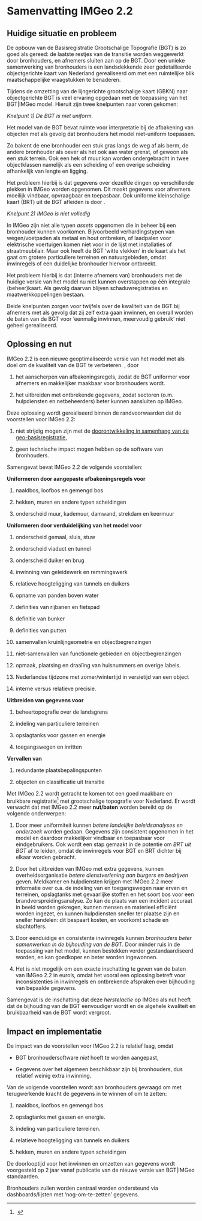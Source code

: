 Samenvatting IMGeo 2.2
======================

Huidige situatie en probleem
----------------------------

De opbouw van de Basisregistratie Grootschalige Topografie (BGT) is zo goed als
gereed: de laatste restjes van de transitie worden weggewerkt door bronhouders,
en afnemers sluiten aan op de BGT. Door een unieke samenwerking van bronhouders
is een landsdekkende zeer gedetailleerde objectgerichte kaart van Nederland
gerealiseerd om met een ruimtelijke blik maatschappelijke vraagstukken te
benaderen.

Tijdens de omzetting van de lijngerichte grootschalige kaart (GBKN) naar
objectgerichte BGT is veel ervaring opgedaan met de toepassing van het
BGT\|IMGeo model. Hieruit zijn twee knelpunten naar voren gekomen:

*Knelpunt 1) De BGT is niet uniform.*

Het model van de BGT bevat ruimte voor interpretatie bij de afbakening van
objecten met als gevolg dat bronhouders het model niet-uniform toepassen.

Zo bakent de ene bronhouder een stuk gras langs de weg af als berm, de andere
bronhouder als oever als het ook aan water grenst, of gewoon als een stuk
terrein. Ook een hek of muur kan worden ondergebracht in twee objectklassen
namelijk als een scheiding of een overige scheiding afhankelijk van lengte en
ligging.

Het probleem hierbij is dat gegevens over dezelfde dingen op verschillende
plekken in IMGeo worden opgenomen. Dit maakt gegevens voor afnemers moeilijk
vindbaar, opvraagbaar en toepasbaar. Ook uniforme kleinschalige kaart (BRT) uit
de BGT afleiden is door .

*Knelpunt 2) IMGeo is niet volledig*

In IMGeo zijn niet alle typen *assets* opgenomen die in beheer bij een
bronhouder kunnen voorkomen. Bijvoorbeeld verhardingstypen van wegen/voetpaden
als metaal en hout ontbreken, of laadpalen voor elektrische voertuigen komen
niet voor in de lijst met installaties of straatmeubilair. Maar ook heeft de BGT
‘witte vlekken’ in de kaart als het gaat om grotere particuliere terreinen en
natuurgebieden, omdat inwinregels of een duidelijke bronhouder hiervoor
ontbreekt.

Het probleem hierbij is dat (interne afnemers van) bronhouders met de huidige
versie van het model nu niet kunnen overstappen op één integrale (beheer)kaart.
Als gevolg daarvan blijven schaduwregistraties en maatwerkkoppelingen bestaan.

Beide knelpunten zorgen voor twijfels over de kwaliteit van de BGT bij afnemers
met als gevolg dat zij zelf extra gaan inwinnen, en overall worden de baten van
de BGT voor ‘eenmalig inwinnen, meervoudig gebruik’ niet geheel gerealiseerd.

Oplossing en nut
----------------

IMGeo 2.2 is een nieuwe geoptimaliseerde versie van het model met als doel om de
kwaliteit van de BGT te verbeteren. , door

1.  het aanscherpen van afbakeningsregels, zodat de BGT uniformer voor afnemers
    en makkelijker maakbaar voor bronhouders wordt.

2.  het uitbreiden met ontbrekende gegevens, zodat sectoren (o.m. hulpdiensten
    en netbeheerders) beter kunnen aansluiten op IMGeo.

Deze oplossing wordt gerealiseerd binnen de randvoorwaarden dat de voorstellen
voor IMGeo 2.2:

1.  niet strijdig mogen zijn met de [doorontwikkeling in samenhang van de
    geo-basisregistratie](https://www.geobasisregistraties.nl/basisregistraties/doorontwikkeling-in-samenhang),

2.  geen technische impact mogen hebben op de software van bronhouders.

Samengevat bevat IMGeo 2.2 de volgende voorstellen:

**Uniformeren door aangepaste afbakeningsregels voor**

1.  naaldbos, loofbos en gemengd bos

2.  hekken, muren en andere typen scheidingen

3.  onderscheid muur, kademuur, damwand, strekdam en keermuur

**Uniformeren door verduidelijking van het model voor**

1.  onderscheid gemaal, sluis, stuw

2.  onderscheid viaduct en tunnel

3.  onderscheid duiker en brug

4.  inwinning van geleidewerk en remmingswerk

5.  relatieve hoogteligging van tunnels en duikers

6.  opname van panden boven water

7.  definities van rijbanen en fietspad

8.  definitie van bunker

9.  definities van putten

10. samenvallen kruinlijngeometrie en objectbegrenzingen

11. niet-samenvallen van functionele gebieden en objectbegrenzingen

12. opmaak, plaatsing en draaïing van huisnummers en overige labels.

13. Nederlandse tijdzone met zomer/wintertijd in versietijd van een object

14. interne versus relatieve precisie.

**Uitbreiden van gegevens voor**

1.  beheertopografie over de landsgrens

2.  indeling van particuliere terreinen

3.  opslagtanks voor gassen en energie

4.  toegangswegen en inritten

**Vervallen van**

1.  redundante plaatsbepalingspunten

2.  objecten en classificatie uit transitie

Met IMGeo 2.2 wordt getracht te komen tot een goed maakbare en bruikbare
registratie[^1] met grootschalige topografie voor Nederland. Er wordt verwacht
dat met IMGeo 2.2 meer **nut/baten** worden bereikt op de volgende onderwerpen:

[^1]:  

1.  Door meer uniformiteit kunnen *betere landelijke beleidsanalyses en
    onderzoek* worden gedaan. Gegevens zijn consistent opgenomen in het model en
    daardoor makkelijker vindbaar en toepasbaar voor eindgebruikers. Ook wordt
    een stap gemaakt in de potentie om *BRT uit BGT* af te leiden, omdat de
    inwinregels voor BGT en BRT dichter bij elkaar worden gebracht.

2.  Door het uitbreiden van IMGeo met extra gegevens, kunnen
    overheidsorganisatie *betere dienstverlening aan burgers en bedrijven*
    geven. Meldkamer en hulpdiensten krijgen met IMGeo 2.2 meer informatie over
    o.a. de indeling van en toegangswegen naar erven en terreinen, opslagtanks
    met gevaarlijke stoffen en het soort bos voor een brandverspreidingsanalyse.
    Zo kan de plaats van een incident accuraat in beeld worden gekregen, kunnen
    mensen en materieel efficiënt worden ingezet, en kunnen hulpdiensten sneller
    ter plaatse zijn en sneller handelen: dit bespaart kosten, en voorkomt
    schade en slachtoffers.

3.  Door eenduidige en consistente inwinregels kunnen *bronhouders beter
    samenwerken in de bijhouding van de BGT*. Door minder ruis in de toepassing
    van het model, kunnen bestekken verder gestandaardiseerd worden, en kan
    goedkoper en beter worden ingewonnen.

4.  Het is niet mogelijk om een exacte inschatting te geven van de baten van
    IMGeo 2.2 in euro’s, omdat het vooral een oplossing betreft voor
    inconsistenties in inwinregels en ontbrekende afspraken over bijhouding van
    bepaalde gegevens.

Samengevat is de inschatting dat deze *herstelactie* op IMGeo als nut heeft dat
de bijhouding van de BGT eenvoudiger wordt en de algehele kwaliteit en
bruikbaarheid van de BGT wordt vergroot.

Impact en implementatie
-----------------------

De impact van de voorstellen voor IMGeo 2.2 is relatief laag, omdat

-   BGT bronhoudersoftware *niet* hoeft te worden aangepast,

-   Gegevens over het algemeen beschikbaar zijn bij bronhouders, dus relatief
    weinig extra inwinning.

Van de volgende voorstellen wordt aan bronhouders gevraagd om met terugwerkende
kracht de gegevens in te winnen of om te zetten:

1.  naaldbos, loofbos en gemengd bos.

2.  opslagtanks met gassen en energie.

3.  indeling van particuliere terreinen.

4.  relatieve hoogteligging van tunnels en duikers

5.  hekken, muren en andere typen scheidingen

De doorlooptijd voor het inwinnen en omzetten van gegevens wordt voorgesteld op
2 jaar vanaf publicatie van de nieuwe versie van BGT\|IMGeo standaarden.

Bronhouders zullen worden centraal worden ondersteund via dashboards/lijsten met
‘nog-om-te-zetten’ gegevens.
